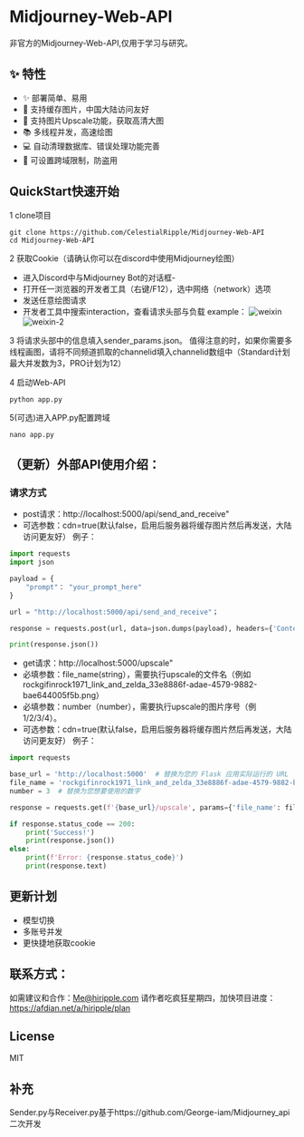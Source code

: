 # Midjourney-Web-API
非官方的Midjourney-Web-API,仅用于学习与研究。

## :sparkles: 特性
* ✨ 部署简单、易用
* 👋 支持缓存图片，中国大陆访问友好
* 💾 支持图片Upscale功能，获取高清大图
* 📚 多线程并发，高速绘图
* 💻 自动清理数据库、错误处理功能完善
* 🔐 可设置跨域限制，防盗用

## QuickStart快速开始
1 clone项目
```shell
git clone https://github.com/CelestialRipple/Midjourney-Web-API
cd Midjourney-Web-API
```
2 获取Cookie（请确认你可以在discord中使用Midjourney绘图）
- 进入Discord中与Midjourney Bot的对话框-
- 打开任一浏览器的开发者工具（右键/F12），选中网络（network）选项
- 发送任意绘图请求
- 开发者工具中搜索interaction，查看请求头部与负载
example：
![weixin](https://user-images.githubusercontent.com/115361435/235084018-32aaad31-45f6-447d-b854-f92241c927e8.png)
![weixin-2](https://user-images.githubusercontent.com/115361435/235084031-3948e15c-f48f-41c8-aa43-9712cb310909.png)

3 将请求头部中的信息填入sender_params.json。
值得注意的时，如果你需要多线程画图，请将不同频道抓取的channelid填入channelid数组中（Standard计划最大并发数为3，PRO计划为12）

4 启动Web-API
```shell
python app.py
```

5(可选)进入APP.py配置跨域
```shell
nano app.py
```
## （更新）外部API使用介绍：
### 请求方式
- post请求：http://localhost:5000/api/send_and_receive"
- 可选参数：cdn=true(默认false，启用后服务器将缓存图片然后再发送，大陆访问更友好）
例子：
```python
import requests
import json

payload = {
    "prompt"： "your_prompt_here"
}

url = "http://localhost:5000/api/send_and_receive"；

response = requests.post(url, data=json.dumps(payload), headers={'Content-Type': 'application/json'})

print(response.json())
```
- get请求：http://localhost:5000/upscale"
- 必填参数：file_name(string），需要执行upscale的文件名（例如rockgifinrock1971_link_and_zelda_33e8886f-adae-4579-9882-bae644005f5b.png）
- 必填参数：number（number），需要执行upscale的图片序号（例1/2/3/4）。
- 可选参数：cdn=true(默认false，启用后服务器将缓存图片然后再发送，大陆访问更友好）
例子：
```python
import requests

base_url = 'http://localhost:5000'  # 替换为您的 Flask 应用实际运行的 URL
file_name = 'rockgifinrock1971_link_and_zelda_33e8886f-adae-4579-9882-bae644005f5b.png'  # 替换为您的实际文件名
number = 3  # 替换为您想要使用的数字

response = requests.get(f'{base_url}/upscale', params={'file_name': file_name, 'number': number})

if response.status_code == 200:
    print('Success!')
    print(response.json())
else:
    print(f'Error: {response.status_code}')
    print(response.text)
```


## 更新计划

- 模型切换
- 多账号并发
- 更快捷地获取cookie

## 联系方式：
如需建议和合作：Me@hiripple.com
请作者吃疯狂星期四，加快项目进度：https://afdian.net/a/hiripple/plan

## License
MIT

## 补充
Sender.py与Receiver.py基于https://github.com/George-iam/Midjourney_api二次开发
